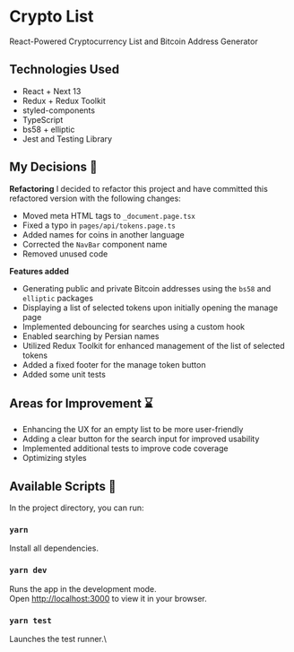 # Crypto List

React-Powered Cryptocurrency List and Bitcoin Address Generator

## Technologies Used

- React + Next 13
- Redux + Redux Toolkit
- styled-components
- TypeScript
- bs58 + elliptic
- Jest and Testing Library

## My Decisions :pencil:️

**Refactoring**
I decided to refactor this project and have committed this refactored version with the following changes:

- Moved meta HTML tags to `_document.page.tsx`
- Fixed a typo in `pages/api/tokens.page.ts`
- Added names for coins in another language
- Corrected the `NavBar` component name
- Removed unused code

**Features added**

- Generating public and private Bitcoin addresses using the `bs58` and `elliptic` packages
- Displaying a list of selected tokens upon initially opening the manage page
- Implemented debouncing for searches using a custom hook
- Enabled searching by Persian names
- Utilized Redux Toolkit for enhanced management of the list of selected tokens
- Added a fixed footer for the manage token button
- Added some unit tests

## Areas for Improvement :hourglass:

- Enhancing the UX for an empty list to be more user-friendly
- Adding a clear button for the search input for improved usability
- Implemented additional tests to improve code coverage
- Optimizing styles

## Available Scripts :rocket:

In the project directory, you can run:

### `yarn`

Install all dependencies.

### `yarn dev`

Runs the app in the development mode.\
Open [http://localhost:3000](http://localhost:3000) to view it in your browser.

### `yarn test`

Launches the test runner.\


